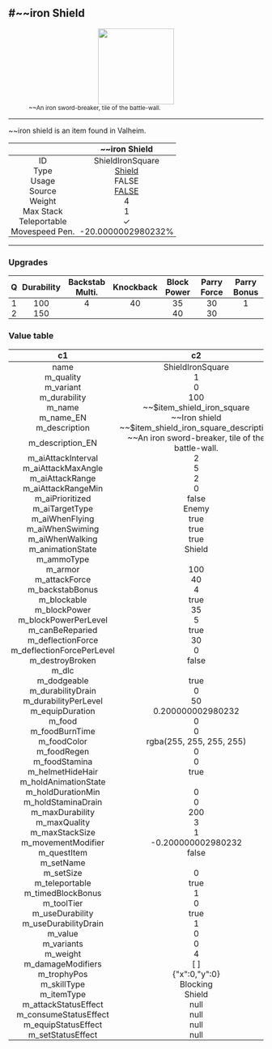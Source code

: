 <meta property="og:title" content="~~iron Shield - MoreValheim" /><meta property="og:type" content="website" /><meta property="og:image" content="/assets/~~iron_shield.png" /><meta property="og:description" content="~~iron Shield is an item found in Valheim." /><meta name="theme-color" content="#546D78"><meta name="twitter:card" content="summary_large_image">
#~~iron Shield
-------------
<style>img {width:20px;}.tb {width:150px;display: block;margin-left: auto;margin-right: auto;}</style>

<style>.md-typeset table:not([class]) th:not([align]) {min-width:unset!important;}</style>
<style>td{padding:0em 0.3em!important;text-align:center!important;border-left:.05rem solid var(--md-default-fg-color--lightest)}</style>

<style>th{padding:0.1em 0.3em!important;text-align:center!important;font-weight:bold}</style>

<style>pre{text-align:right!important}</style>
<style>table tr td:first-child {border-left: 0;};</style>

<figure><img src="/assets/~~iron_shield.png" class="tb" /><figcaption><small>~~An iron sword-breaker, tile of the battle-wall.</small></figcaption></figure>

-------------

~~iron shield is an item found in Valheim.

|        | ~~iron Shield              |
| ----------- | ------------------------------------ |
| ID |ShieldIronSquare
| Type | [Shield](../../types/shield)
| Usage | FALSE<br>
| Source | [FALSE](../../item/false)
| Weight | 4 |
| Max Stack | 1 |
| Teleportable | ✓
| Movespeed Pen. | -20.0000002980232%


-------------

### Upgrades
| Q | Durability | Backstab Multi. | Knockback | Block Power | Parry Force | Parry Bonus
| - | - | - | - | - | - | - 
1 | 100 | 4 | 40 | 35 | 30 | 1 | 
 | 2 | 150 |  |  | 40 | 30 |  | 


### Value table
|c1|c2|
|----|----|
|name|ShieldIronSquare|
|m_quality|1|
|m_variant|0|
|m_durability|100|
|m_name|~~$item_shield_iron_square|
|m_name_EN|~~Iron shield|
|m_description|~~$item_shield_iron_square_description|
|m_description_EN|~~An iron sword-breaker, tile of the battle-wall.|
|m_aiAttackInterval|2|
|m_aiAttackMaxAngle|5|
|m_aiAttackRange|2|
|m_aiAttackRangeMin|0|
|m_aiPrioritized|false|
|m_aiTargetType|Enemy|
|m_aiWhenFlying|true|
|m_aiWhenSwiming|true|
|m_aiWhenWalking|true|
|m_animationState|Shield|
|m_ammoType||
|m_armor|100|
|m_attackForce|40|
|m_backstabBonus|4|
|m_blockable|true|
|m_blockPower|35|
|m_blockPowerPerLevel|5|
|m_canBeReparied|true|
|m_deflectionForce|30|
|m_deflectionForcePerLevel|0|
|m_destroyBroken|false|
|m_dlc||
|m_dodgeable|true|
|m_durabilityDrain|0|
|m_durabilityPerLevel|50|
|m_equipDuration|0.200000002980232|
|m_food|0|
|m_foodBurnTime|0|
|m_foodColor|rgba(255, 255, 255, 255)|
|m_foodRegen|0|
|m_foodStamina|0|
|m_helmetHideHair|true|
|m_holdAnimationState||
|m_holdDurationMin|0|
|m_holdStaminaDrain|0|
|m_maxDurability|200|
|m_maxQuality|3|
|m_maxStackSize|1|
|m_movementModifier|-0.200000002980232|
|m_questItem|false|
|m_setName||
|m_setSize|0|
|m_teleportable|true|
|m_timedBlockBonus|1|
|m_toolTier|0|
|m_useDurability|true|
|m_useDurabilityDrain|1|
|m_value|0|
|m_variants|0|
|m_weight|4|
|m_damageModifiers|[  ]|
|m_trophyPos|{"x":0,"y":0}|
|m_skillType|Blocking|
|m_itemType|Shield|
|m_attackStatusEffect|null|
|m_consumeStatusEffect|null|
|m_equipStatusEffect|null|
|m_setStatusEffect|null|
